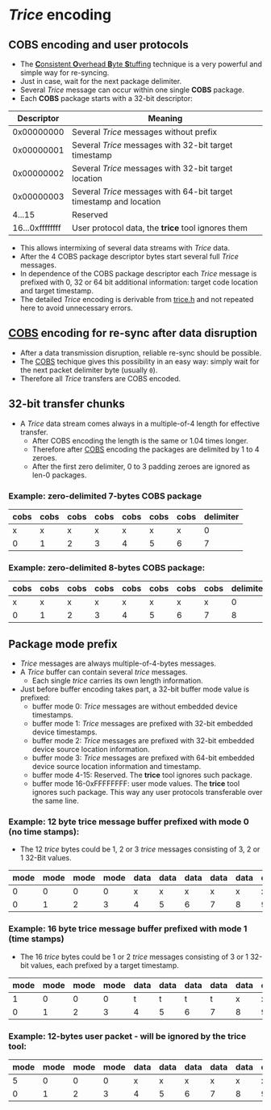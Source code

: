 # *Trice*  encoding

## COBS encoding and user protocols
 
* The [**C**onsistent **O**verhead **B**yte **S**tuffing](https://en.wikipedia.org/wiki/Consistent_Overhead_Byte_Stuffing) technique is a very powerful and simple way for re-syncing.
* Just in case, wait for the next package delimiter.
* Several *Trice* message can occur within one single **COBS** package.
* Each **COBS** package starts with a 32-bit descriptor:

| Descriptor     | Meaning                                                            |
|----------------|-----------------------------------------------------               |
| 0x00000000     | Several *Trice* messages without prefix                            |
| 0x00000001     | Several *Trice* messages with 32-bit target timestamp              |
| 0x00000002     | Several *Trice* messages with 32-bit target location               |
| 0x00000003     | Several *Trice* messages with 64-bit target timestamp and location |
| 4...15         | Reserved                                                           |
| 16...0xffffffff| User protocol data, the **trice** tool ignores them                |

* This allows intermixing of several data streams with *Trice* data.
* After the 4 COBS package descriptor bytes start several full *Trice* messages.
* In dependence of the COBS package descriptor each *Trice* message is prefixed with 0, 32 or 64 bit additional information: target code location and target timestamp.
* The detailed *Trice* encoding is derivable from [trice.h]("../pkg/src/trice.h) and not repeated here to avoid unnecessary errors.


## [COBS](https://en.wikipedia.org/wiki/Consistent_Overhead_Byte_Stuffing) encoding for re-sync after data disruption

- After a data transmission disruption, reliable re-sync should be possible.
- The [COBS](https://en.wikipedia.org/wiki/Consistent_Overhead_Byte_Stuffing) techique gives this possibility in an easy way: simply wait for the next packet delimiter byte (usually `0`).
- Therefore all *Trice* transfers are COBS encoded.

## 32-bit transfer chunks

- A *Trice* data stream comes always in a multiple-of-4 length for effective transfer.
  - After COBS encoding the length is the same or 1.04 times longer.
  - Therefore after [COBS](https://en.wikipedia.org/wiki/Consistent_Overhead_Byte_Stuffing) encoding the packages are delimited by 1 to 4 zeroes.
  - After the first zero delimiter, 0 to 3 padding zeroes are ignored as len-0 packages.

### Example: zero-delimited 7-bytes COBS package

|cobs|cobs|cobs|cobs|cobs|cobs|cobs|delimiter|
| -  | -  | -  | -  | -  | -  | -  | -       |
| x  | x  | x  | x  | x  | x  | x  | 0       |
| 0  | 1  | 2  | 3  | 4  | 5  | 6  | 7       |

### Example: zero-delimited 8-bytes COBS package:

|cobs|cobs|cobs|cobs|cobs|cobs|cobs|cobs|delimiter|padding|padding|padding|
| -  | -  | -  | -  | -  | -  | -  | -  | -       | -     | -     | -     |
| x  | x  | x  | x  | x  | x  | x  | x  | 0       | 0     | 0     | 0     |
| 0  | 1  | 2  | 3  | 4  | 5  | 6  | 7  | 8       | 9     | 10    | 11    |

## Package mode prefix

- *Trice* messages are always multiple-of-4-bytes messages.
- A *Trice* buffer can contain several *trice* messages.
  - Each single *trice* carries its own length information.
- Just before buffer encoding takes part, a 32-bit buffer mode value is prefixed:
  - buffer mode 0: *Trice* messages are without embedded device timestamps.
  - buffer mode 1: *Trice* messages are prefixed with 32-bit embedded device timestamps.
  - buffer mode 2: *Trice* messages are prefixed with 32-bit embedded device source location information.
  - buffer mode 3: *Trice* messages are prefixed with 64-bit embedded device source location information and timestamp. 
  - buffer mode 4-15: Reserved. The **trice** tool ignores such package.
  - buffer mode 16-0xFFFFFFFF: user mode values. The **trice** tool ignores such package. This way any user protocols transferable over the same line.

### Example: 12 byte trice message buffer prefixed with mode 0 (no time stamps):

- The 12 *trice* bytes could be 1, 2 or 3 *trice* messages consisting of 3, 2 or 1 32-Bit values.

|mode|mode|mode|mode|data|data|data|data|data|data|data|data|data|data|data|data|
| -  | -  | -  | -  | -  | -  | -  | -  | -  | -  | -  | -  | -  | -  | -  | -  |
| 0  | 0  | 0  | 0  | x  | x  | x  | x  | x  | x  | x  | x  | x  | x  | x  | x  |
| 0  | 1  | 2  | 3  | 4  | 5  | 6  | 7  | 8  | 9  | 10 | 11 | 12 | 13 | 14 | 15 |

### Example: 16 byte trice message buffer prefixed with mode 1 (time stamps)

- The 16 *trice* bytes could be 1 or 2 *trice* messages consisting of 3 or 1 32-bit values, each prefixed by a target timestamp.

|mode|mode|mode|mode|data|data|data|data|data|data|data|data|data|data|data|data|data|data|data|data|
| -  | -  | -  | -  | -  | -  | -  | -  | -  | -  | -  | -  | -  | -  | -  | -  | -  | -  | -  | -  |
| 1  | 0  | 0  | 0  | t  | t  | t  | t  | x  | x  | x  | x  |t\|x|t\|x|t\|x|t\|x| x  | x  | x  | x  |
| 0  | 1  | 2  | 3  | 4  | 5  | 6  | 7  | 8  | 9  | 10 | 11 | 12 | 13 | 14 | 15 | 16 | 17 | 18 | 19 |

### Example: 12-bytes user packet - will be ignored by the **trice** tool:

|mode|mode|mode|mode|data|data|data|data|data|data|data|data|data|data|data|data|
| -  | -  | -  | -  | -  | -  | -  | -  | -  | -  | -  | -  | -  | -  | -  | -  |
| 5  | 0  | 0  | 0  | x  | x  | x  | x  | x  | x  | x  | x  | x  | x  | x  | x  |
| 0  | 1  | 2  | 3  | 4  | 5  | 6  | 7  | 8  | 9  | 10 | 11 | 12 | 13 | 14 | 15 |


<!--

## Table of Contents

- [COBS/R encoding design draft](#cobsr-encoding-design-draft)
  - [Table of Contents](#table-of-contents)
  - [Preface](#preface)
  - [COBS/R encoding examples](#cobsr-encoding-examples)
    - [COBS/R encoding for 0-byte packages](#cobsr-encoding-for-0-byte-packages)
    - [COBS/R encoding for 1-byte packages](#cobsr-encoding-for-1-byte-packages)
    - [COBS/R encoding for 2-byte packages](#cobsr-encoding-for-2-byte-packages)
    - [COBS/R encoding for n-byte packages](#cobsr-encoding-for-n-byte-packages)
  - [Interpreter for decoded COBS/R package](#interpreter-for-decoded-cobsr-package)
    - [Encoding table 0 legend](#encoding-table-0-legend)
    - [Encoding table 0 (without cycle counter)](#encoding-table-0-without-cycle-counter)
    - [Encoding table 1 legend](#encoding-table-1-legend)
    - [Encoding table 1 (with 4-bit cycle counter)](#encoding-table-1-with-4-bit-cycle-counter)
    - [Encoding table 2 (with 8-bit cycle counter)](#encoding-table-2-with-8-bit-cycle-counter)
  - [Fast TRICE data storing](#fast-trice-data-storing)

(Created by [gh-md-toc](https://github.com/ekalinin/github-markdown-toc.go))

## Preface

- Packages are [COBS/R](https://pythonhosted.org/cobs/cobsr-intro.html) encoded.
- Selected separator byte is `00`. That means the COBS/R encoded packages contain no `00` bytes and separated by a `00` byte.
- After a transfer interruption a very easy resync mechanism is usable: simply wait for the next `00` byte.
- The COBS/R encoding usually has the same length as the unencoded data and sometimes has one byte more but an additional `00` is needed for package separation.
- This way the ID bit count is adjustable to the real communication needs.
- One important point is the possibility to embed additional protocols in the data stream.

## COBS/R encoding examples

### COBS/R encoding for 0-byte packages

- This is simply an empty package. Just the `00` package separator byte is transmitted.
- It is normally used as padding byte to reach a multiple of 8 bytes package length when putting several COBS/R packages into one encryption packet.

### COBS/R encoding for 1-byte packages

- One byte COBS/R packages are a 1:1 transformation despite for the values `00` and `01`.

| raw  | COBS/R (all followed by a not shown 00)  | remark
| :--  | :-----                                   | ---------------------------
| `00` |  `01 01`                                 | starting byte 00 prolongs code
| `01` |  `02 01`                                 | starting byte 01 prolongs code
| `02` |  `02`                                    |
| `03` |  `03`                                    |
| `...`|  `...`                                   |
| `fc` |  `fc`                                    |
| `fd` |  `fd`                                    |
| `fe` |  `fe`                                    |
| `ff` |  `ff`                                    |

One byte packages are fast COBS/R codable by simply incrementing the 2 values `00` and `01` and appending a `01`.

### COBS/R encoding for 2-byte packages

- Two bytes COBS/R packages are often a 1:1 transformation despite some cases as seen in the following table.

| raw  | COBS/R (all followed by a not shown 00)     | remark
| :--  | :-----                                      | ---------------------------
| `00 00` |  `01 01 01`                              | starting bytes 00, 01 and 02 prolong code usually
| `00 01` |  `02 01 01`                              |
| `00 02` |  `02 02 01`                              |
| `00 03` |  `02 03 01`                              |
| `...`   |  `...`                                   |
| `00 fc` |  `02 fc 01`                              |
| `00 fd` |  `02 fd 01`                              |
| `00 fe` |  `02 fe 01`                              |
| `00 ff` |  `02 ff 01`                              |
| `...`   |  `...`                                   |
| `01 00` |  `01 02 01`                              |
| `01 01` |  `03 01 01`                              |
| `01 02` |  `03 02 01`                              |
| `01 03` |  `03 03 01`                              |
| `...`   |  `...`                                   |
| `01 fc` |  `03 fc 01`                              |
| `01 fd` |  `03 fd 01`                              |
| `01 fe` |  `03 fe 01`                              |
| `01 ff` |  `03 ff 01`                              |
| `...`   |  `...`                                   |
| `02 00` |  `01 02   `                              | special case
| `02 01` |  `03 01 02`                              |
| `02 02` |  `03 02 02`                              |
| `02 03` |  `03 03 02`                              |
| `...`   |  `...`                                   |
| `02 fc` |  `03 fc 02`                              |
| `02 fd` |  `03 fd 02`                              |
| `02 fe` |  `03 fe 02`                              |
| `02 ff` |  `03 ff 02`                              |
| `...`   |  `...`                                   |
| `03 00` |  `01 03`                                 |
| `03 01` |  `03 01`                                 |
| `03 02` |  `03 02`                                 |
| `03 03` |  `03 03`                                 |
| `...`   |  `...`                                   |
| `03 fc` |  `03 fc`                                 |
| `03 fd` |  `03 fd`                                 |
| `03 fe` |  `03 fe`                                 |
| `03 ff` |  `03 ff`                                 |
| `...`   |  `...`                                   |
| `fc 00` |  `01 fc`                                 |
| `fc 01` |  `fc 01`                                 |
| `fc 02` |  `fc 02`                                 |
| `fc 03` |  `fc 03`                                 |
| `...`   |  `...`                                   |
| `fc fc` |  `fc fc`                                 |
| `fc fd` |  `fc fd`                                 |
| `fc fe` |  `fc fe`                                 |
| `fc ff` |  `fc ff`                                 |
| `...`   |  `...`                                   |
| `fd 00` |  `01 fd`                                 |
| `fd 01` |  `fd 01`                                 |
| `fd 02` |  `fd 02`                                 |
| `fd 03` |  `fd 03`                                 |
| `...`   |  `...`                                   |
| `fd fc` |  `fd fc`                                 |
| `fd fd` |  `fd fd`                                 |
| `fd fe` |  `fd fe`                                 |
| `fd ff` |  `fd ff`                                 |
| `...`   |  `...`                                   |
| `fe 00` |  `01 fe`                                 |
| `fe 01` |  `fe 01`                                 |
| `fe 02` |  `fe 02`                                 |
| `fe 03` |  `fe 03`                                 |
| `...`   |  `...`                                   |
| `fe fc` |  `fe fc`                                 |
| `fe fd` |  `fe fd`                                 |
| `fe fe` |  `fe fe`                                 |
| `fe ff` |  `fe ff`                                 |
| `...`   |  `...`                                   |
| `ff 00` |  `01 ff`                                 |
| `ff 01` |  `ff 01`                                 |
| `ff 02` |  `ff 02`                                 |
| `ff 03` |  `ff 03`                                 |
| `...`   |  `...`                                   |
| `ff fc` |  `ff fc`                                 |
| `ff fd` |  `ff fd`                                 |
| `ff fe` |  `ff fe`                                 |
| `ff ff` |  `ff ff`                                 |

- Two byte packages are fast COBS/R codable by simply using an Id subset having no first byte 0, 1, 2 and no 0 in the 2nd byte higher nibble:
- Using `II IC`, where C is a 4 bit cycle counter assumed to sometimes 0 :
  - Id = 0xIII0 = range 4096 
  - Id = 0x00n = range 16 is forbidden
  - Id = 0x01n = range 16 is forbidden // only for trice0
  - Id = 0x02n = range 16 is forbidden // only for trice0
  - Id = 0xnn0 = range 256 is forbidden, but not if cycle counter moves only between 1 and 15.
  - -> 3792 different Ids allowed

### COBS/R encoding for n-byte packages

- This looks similar to 1-byte and 2-byte encoding and is not shown here.
- Some super fast code for 3- and 4-byte packet encoding is also possible.
- All *trice* packages are much shorter than 255 bytes so the COBS/R encoding is cheap.

## Interpreter for decoded COBS/R package

[!IMPORTANT]
- After receiving and decoding a COBS/R package, the receiver can decide according to the package length and its starting bits what to do with it:
  - Package lengths 2, 3, 4, 6, 10, 18, 34, 66 starting with four 0-bits are trice logs.
    - Treat as received *trice* message.
  - Multiple of 8 bytes packages are used for XTEA encryption.
    - The decrypted packet is treated again as a COBS/R encoded byte stream and handled recursively the same way.
    - This way several COBS/R encoded data packages can be joint in one package for encryption.
      - Empty COBS/R packages are `00` bytes and used to reach the next multiple of 8-bytes COBS/R sequence.
  - All other packages are useable for other protocols (marked as reserved).
    - Ignore, route forward or call user handler.
    - 1-byte COBS/R packages are not recommended for numerous data. Because of the delimiter byte, are only ~50% bandwidth usable.

### Encoding table 0 legend

| Legend | Meaning                                                           |
| :-     | :---------------------------------------------------------------- |
| ...n   | totally n times                                                   |
| I\|iiii| 4 Id-bits (half byte)                                             |
| V\|vvvv| 4 value bits                                                      |
| X\|xxxx| 4 arbitrary bits (any half byte )                                 |
| Y\|yyyy| 4 arbitrary bits, but at least one must be 1 (any half byte != 0) |

### Encoding table 0 (without cycle counter)

|half bytes      | same as bits                     | bytes|ID bits| ID range    |ID map| remark                                                                      |
| -              | -------------------------------- |:----:| :---: | :------:    |  :-: |     :-                                                                      |
|` `             | ` `                              |    0 |       |             |      | COBS/R padding byte                                                         |
|`0I II`         |`0000iiii iiiiiiii`               |    2 |   12  | 0\-4095     |  0   | `TRICE0`                                                                    |
|`0I II VV`      |`0000iiii iiiiiiii vvvvvvvv`      |    3 |   12  | 4096\- 8191 |  1   | `TRICE8_1`                                                                  |
|`0I II VV VV`   |`0000iiii iiiiiiii vvvvvvvv...2`  |    4 |   12  | 8192\-12287 |  2   | `TRICE8_2`, `TRICE16_1`                                                     |
|`0I II VV...4`  |`0000iiii iiiiiiii vvvvvvvv...4`  |    6 |   12  |12288\-16383 |  3   | `TRICE8_3`, `TRICE8_4`, `TRICE16_1`, `TRICE16_2`,  `TRICE32_1`              |
|`0I II VV...8`  |`0000iiii iiiiiiii vvvvvvvv...8`  |   10 |   12  |16384\-20479 |  4   | `TRICE8_5`...`TRICE8_8`, `TRICE16_3`, `TRICE16_4`, `TRICE32_2`, `TRICE64_1` |
|`0I II VV...16` |`0000iiii iiiiiiii vvvvvvvv...16` |   18 |   12  |20480\-24575 |  5   | `TRICE116_5`...`TRICE16_8`, `TRICE32_3`...`TRICE32_4`, `TRICE64_2`          |
|`0I II VV...32` |`0000iiii iiiiiiii vvvvvvvv...32` |   34 |   12  |24576\-28671 |  6   | `TRICE32_5`...`TRICE32_8`, `TRICE64_3`...`TRICE64_4`                        |
|`0I II VV...64` |`0000iiii iiiiiiii vvvvvvvv...64` |   66 |   12  |28672\-32767 |  7   | `TRICE64_5`...`TRICE64_8`                                                   |
|`YX XX`         |`yyyyxxxx xxxxxxxx`               |    2 |       |             |      | reserved                                                                    |
|`YX XX XX...2^n`|`yyyyxxxx xxxxxxxx xxxxxxxx...2^n`|2+2^n |       |             |      | reserved, n = 0...6                                                         |
|`XX...8*n`      |`xxxxxxxx...8*n`                  |  8*n |       |             |      | encrypted or reserved                                                       |
|`XX...n`        |`xxxxxxxx...n`                    |    n |       |             |      | reserved, n%8 != 0 && n != 2+2^m for m = 0...6                              |

- All packages are as encoded COBS/R sometimes 1 byte longer and always followed by the delimiter `00`byte.
- The ID map number can be deduced from the package length and needs no transmission.
  - So only the 12 lower ID bits are transmitted.

### Encoding table 1 legend

| Legend | Meaning                           |
| :-     | :---------------------------------|
| ...n   | totally n times                   |
| I\|iiii| 4 Id-bits (half byte)             |
| V\|vvvv| 4 value bits                      |
| X\|xxxx| 4 arbitrary bits (any half byte ) |
| C\|cccc| 4 cycle counter bits              |

### Encoding table 1 (with 4-bit cycle counter)

|half bytes      | same as bits                     | bytes|ID bits| ID range    |ID map| remark                                                                      |
| -              | -------------------------------- |:----:| :---: | :------:    |  :-: |     :-                                                                      |
|` `             | ` `                              |    0 |       |             |      | COBS/R padding byte                                                         |
|`II IC`         |`iiiiiiii iiiicccc`               |    2 |   12  | 0\-4095     |  0   | `TRICE0`                                                                    |
|`II IC VV`      |`iiiiiiii iiiicccc vvvvvvvv`      |    3 |   12  | 4096\- 8191 |  1   | `TRICE8_1`                                                                  |
|`II IC VV VV`   |`iiiiiiii iiiicccc vvvvvvvv...2`  |    4 |   12  | 8192\-12287 |  2   | `TRICE8_2`, `TRICE16_1`                                                     |
|`II IC VV...4`  |`iiiiiiii iiiicccc vvvvvvvv...4`  |    6 |   12  |12288\-16383 |  3   | `TRICE8_3`, `TRICE8_4`, `TRICE16_1`, `TRICE16_2`,  `TRICE32_1`              |
|`II IC VV...8`  |`iiiiiiii iiiicccc vvvvvvvv...8`  |   10 |   12  |16384\-20479 |  4   | `TRICE8_5`...`TRICE8_8`, `TRICE16_3`, `TRICE16_4`, `TRICE32_2`, `TRICE64_1` |
|`II IC VV...16` |`iiiiiiii iiiicccc vvvvvvvv...16` |   18 |   12  |20480\-24575 |  5   | `TRICE116_5`...`TRICE16_8`, `TRICE32_3`...`TRICE32_4`, `TRICE64_2`          |
|`II IC VV...32` |`iiiiiiii iiiicccc vvvvvvvv...32` |   34 |   12  |24576\-28671 |  6   | `TRICE32_5`...`TRICE32_8`, `TRICE64_3`...`TRICE64_4`                        |
|`II IC VV...64` |`iiiiiiii iiiicccc vvvvvvvv...64` |   66 |   12  |28672\-32767 |  7   | `TRICE64_5`...`TRICE64_8`                                                   |
|`XX...8*n`      |`xxxxxxxx...8*n`                  |  8*n |       |             |      | encrypted                                                                   |
|`XX...n`        |`xxxxxxxx...n`                    |    n |       |             |      | reserved, n%8 != 0 && n != 0, 2, 3, 4, 6, 10, 18, 34, 66                    |

### Encoding table 2 (with 8-bit cycle counter)

|half bytes      | same as bits                              | bytes|ID bits| ID range  |ID map| remark                                                                      |
| -              | --------------------------------          |:----:| :---: | :------:  |  :-: |     :-                                                                      |
|` `             | ` `                                       |    0 |       |           |      | COBS/R padding byte                                                         |
|`II IC`         |`iiiiiiii iiiiiiii cccccccc`               |    3 |   16  | 1 - 65535 |  0   | `TRICE0`                                                                    |
|`II IC VV`      |`iiiiiiii iiiiiiii cccccccc vvvvvvvv`      |    4 |   16  | 1 - 65535 |  1   | `TRICE8_1`                                                                  |
|`II IC VV VV`   |`iiiiiiii iiiiiiii cccccccc vvvvvvvv...2`  |    5 |   16  | 1 - 65535 |  2   | `TRICE8_2`, `TRICE16_1`                                                     |
|`II IC VV...4`  |`iiiiiiii iiiiiiii cccccccc vvvvvvvv...4`  |    7 |   16  | 1 - 65535 |  3   | `TRICE8_3`, `TRICE8_4`, `TRICE16_1`, `TRICE16_2`,  `TRICE32_1`              |
|`II IC VV...8`  |`iiiiiiii iiiiiiii cccccccc vvvvvvvv...8`  |   17 |   16  | 1 - 65535 |  4   | `TRICE8_5`...`TRICE8_8`, `TRICE16_3`, `TRICE16_4`, `TRICE32_2`, `TRICE64_1` |
|`II IC VV...16` |`iiiiiiii iiiiiiii cccccccc vvvvvvvv...16` |   19 |   16  | 1 - 65535 |  5   | `TRICE16_5`...`TRICE16_8`, `TRICE32_3`...`TRICE32_4`, `TRICE64_2`           |
|`II IC VV...32` |`iiiiiiii iiiiiiii cccccccc vvvvvvvv...32` |   35 |   16  | 1 - 65535 |  6   | `TRICE32_5`...`TRICE32_8`, `TRICE64_3`...`TRICE64_4`                        |
|`II IC VV...64` |`iiiiiiii iiiiiiii cccccccc vvvvvvvv...64` |   67 |   16  | 1 - 65535 |  7   | `TRICE64_5`...`TRICE64_8`                                                   |
|`XX...8*n`      |`xxxxxxxx...8*n`                           |  8*n |       |           |      | encrypted                                                                   |
|`XX...n`        |`xxxxxxxx...n`                             |    n |       |           |      | reserved, n%8 != 0 && n != 0, 2, 3, 4, 6, 10, 18, 34, 66                    |

## Fast TRICE data storing

-->
